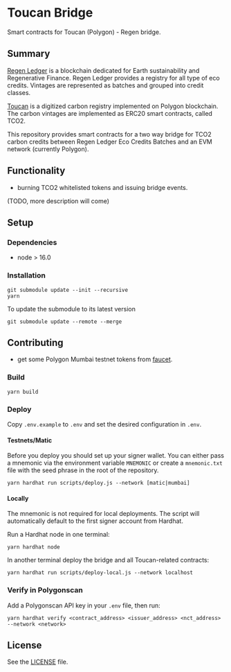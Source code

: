 # Toucan Bridge

Smart contracts for Toucan (Polygon) - Regen bridge.

## Summary

[Regen Ledger](https://regen.network/) is a blockchain dedicated for Earth sustainability and Regenerative Finance.
Regen Ledger provides a registry for all type of eco credits. Vintages are represented as batches and grouped into credit classes.

[Toucan](https://docs.toucan.earth) is a digitized carbon registry implemented on Polygon blockchain.
The carbon vintages are implemented as ERC20 smart contracts, called TCO2.

This repository provides smart contracts for a two way bridge for TCO2 carbon credits between Regen Ledger Eco Credits Batches and an EVM network (currently Polygon).

## Functionality

- burning TCO2 whitelisted tokens and issuing bridge events.

(TODO, more description will come)

## Setup

### Dependencies

- node > 16.0

### Installation

```shell
git submodule update --init --recursive
yarn
```

To update the submodule to its latest version

```
git submodule update --remote --merge
```

## Contributing

- get some Polygon Mumbai testnet tokens from [faucet](https://faucet.polygon.technology/).

### Build

```shell
yarn build
```

### Deploy

Copy `.env.example` to `.env` and set the desired configuration in `.env`.

#### Testnets/Matic

Before you deploy you should set up your signer wallet. You can either pass a mnemonic via the environment variable `MNEMONIC` or create a `mnemonic.txt` file with the seed phrase in the root of the repository.

```shell
yarn hardhat run scripts/deploy.js --network [matic|mumbai]
```

#### Locally

The mnemonic is not required for local deployments. The script will automatically default to the first signer account from Hardhat.

Run a Hardhat node in one terminal:

```shell
yarn hardhat node
```

In another terminal deploy the bridge and all Toucan-related contracts:

```shell
yarn hardhat run scripts/deploy-local.js --network localhost
```

### Verify in Polygonscan

Add a Polygonscan API key in your `.env` file, then run:

```
yarn hardhat verify <contract_address> <issuer_address> <nct_address> --network <network>
```

## License

See the [LICENSE](./LICENSE) file.
